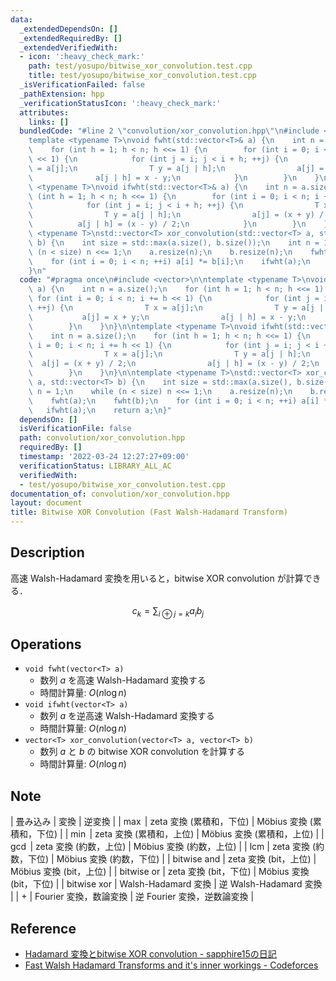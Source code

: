 ```yaml
---
data:
  _extendedDependsOn: []
  _extendedRequiredBy: []
  _extendedVerifiedWith:
  - icon: ':heavy_check_mark:'
    path: test/yosupo/bitwise_xor_convolution.test.cpp
    title: test/yosupo/bitwise_xor_convolution.test.cpp
  _isVerificationFailed: false
  _pathExtension: hpp
  _verificationStatusIcon: ':heavy_check_mark:'
  attributes:
    links: []
  bundledCode: "#line 2 \"convolution/xor_convolution.hpp\"\n#include <vector>\n\n\
    template <typename T>\nvoid fwht(std::vector<T>& a) {\n    int n = a.size();\n\
    \    for (int h = 1; h < n; h <<= 1) {\n        for (int i = 0; i < n; i += h\
    \ << 1) {\n            for (int j = i; j < i + h; ++j) {\n                T x\
    \ = a[j];\n                T y = a[j | h];\n                a[j] = x + y;\n  \
    \              a[j | h] = x - y;\n            }\n        }\n    }\n}\n\ntemplate\
    \ <typename T>\nvoid ifwht(std::vector<T>& a) {\n    int n = a.size();\n    for\
    \ (int h = 1; h < n; h <<= 1) {\n        for (int i = 0; i < n; i += h << 1) {\n\
    \            for (int j = i; j < i + h; ++j) {\n                T x = a[j];\n\
    \                T y = a[j | h];\n                a[j] = (x + y) / 2;\n      \
    \          a[j | h] = (x - y) / 2;\n            }\n        }\n    }\n}\n\ntemplate\
    \ <typename T>\nstd::vector<T> xor_convolution(std::vector<T> a, std::vector<T>\
    \ b) {\n    int size = std::max(a.size(), b.size());\n    int n = 1;\n    while\
    \ (n < size) n <<= 1;\n    a.resize(n);\n    b.resize(n);\n    fwht(a);\n    fwht(b);\n\
    \    for (int i = 0; i < n; ++i) a[i] *= b[i];\n    ifwht(a);\n    return a;\n\
    }\n"
  code: "#pragma once\n#include <vector>\n\ntemplate <typename T>\nvoid fwht(std::vector<T>&\
    \ a) {\n    int n = a.size();\n    for (int h = 1; h < n; h <<= 1) {\n       \
    \ for (int i = 0; i < n; i += h << 1) {\n            for (int j = i; j < i + h;\
    \ ++j) {\n                T x = a[j];\n                T y = a[j | h];\n     \
    \           a[j] = x + y;\n                a[j | h] = x - y;\n            }\n\
    \        }\n    }\n}\n\ntemplate <typename T>\nvoid ifwht(std::vector<T>& a) {\n\
    \    int n = a.size();\n    for (int h = 1; h < n; h <<= 1) {\n        for (int\
    \ i = 0; i < n; i += h << 1) {\n            for (int j = i; j < i + h; ++j) {\n\
    \                T x = a[j];\n                T y = a[j | h];\n              \
    \  a[j] = (x + y) / 2;\n                a[j | h] = (x - y) / 2;\n            }\n\
    \        }\n    }\n}\n\ntemplate <typename T>\nstd::vector<T> xor_convolution(std::vector<T>\
    \ a, std::vector<T> b) {\n    int size = std::max(a.size(), b.size());\n    int\
    \ n = 1;\n    while (n < size) n <<= 1;\n    a.resize(n);\n    b.resize(n);\n\
    \    fwht(a);\n    fwht(b);\n    for (int i = 0; i < n; ++i) a[i] *= b[i];\n \
    \   ifwht(a);\n    return a;\n}"
  dependsOn: []
  isVerificationFile: false
  path: convolution/xor_convolution.hpp
  requiredBy: []
  timestamp: '2022-03-24 12:27:27+09:00'
  verificationStatus: LIBRARY_ALL_AC
  verifiedWith:
  - test/yosupo/bitwise_xor_convolution.test.cpp
documentation_of: convolution/xor_convolution.hpp
layout: document
title: Bitwise XOR Convolution (Fast Walsh-Hadamard Transform)
---
```


## Description

高速 Walsh-Hadamard 変換を用いると，bitwise XOR convolution が計算できる．

$$
c_k = \sum_{i\oplus j=k} a_i b_j
$$

## Operations

- `void fwht(vector<T> a)`
    - 数列 $a$ を高速 Walsh-Hadamard 変換する
    - 時間計算量: $O(n\log n)$
- `void ifwht(vector<T> a)`
    - 数列 $a$ を逆高速 Walsh-Hadamard 変換する
    - 時間計算量: $O(n\log n)$
- `vector<T> xor_convolution(vector<T> a, vector<T> b)`
    - 数列 $a$ と $b$ の bitwise XOR convolution を計算する
    - 時間計算量: $O(n\log n)$

## Note

| 畳み込み | 変換 | 逆変換 |
| $\max$ | zeta 変換 (累積和，下位) | Möbius 変換 (累積和，下位) |
| $\min$ | zeta 変換 (累積和，上位) | Möbius 変換 (累積和，上位) |
| $\gcd$ | zeta 変換 (約数，上位) | Möbius 変換 (約数，上位) |
| $\mathrm{lcm}$ | zeta 変換 (約数，下位) | Möbius 変換 (約数，下位) |
| $\mathrm{bitwise\ and}$ | zeta 変換 (bit，上位) | Möbius 変換 (bit，上位) |
| $\mathrm{bitwise\ or}$ | zeta 変換 (bit，下位) | Möbius 変換 (bit，下位) |
| $\mathrm{bitwise\ xor}$ | Walsh-Hadamard 変換 | 逆 Walsh-Hadamard 変換 |
| $+$ | Fourier 変換，数論変換 | 逆 Fourier 変換，逆数論変換 |

## Reference

- [Hadamard 変換とbitwise XOR convolution - sapphire15の日記](https://sapphire15.hatenablog.com/entry/2021/09/13/114900)
- [Fast Walsh Hadamard Transforms and it's inner workings - Codeforces](https://codeforces.com/blog/entry/71899)